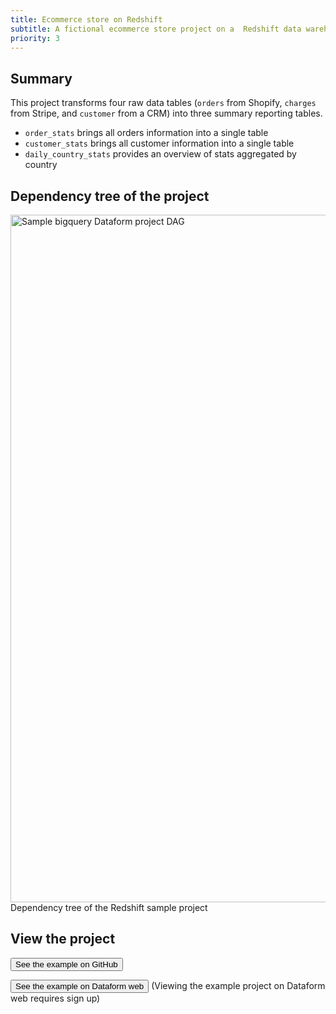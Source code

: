 ```yaml
---
title: Ecommerce store on Redshift
subtitle: A fictional ecommerce store project on a  Redshift data warehouse
priority: 3
---
```


## Summary

This project transforms four raw data tables (`orders` from Shopify, `charges` from Stripe, and `customer` from a CRM) into three summary reporting tables.

- `order_stats` brings all orders information into a single table
- `customer_stats` brings all customer information into a single table
- `daily_country_stats` provides an overview of stats aggregated by country

## Dependency tree of the project

<img src="https://assets.dataform.co/docs/sample_projects/redshift_sample_project_dag.png"  width="1100"  alt="Sample bigquery Dataform project DAG" />
<figcaption>Dependency tree of the Redshift sample project</figcaption>

## View the project

<a href="https://github.com/dataform-co/dataform-example-project" target="_blank"><button>See the example on GitHub</button></a>

<a href="https://app.dataform.co/#/6470156092964864/overview"><button intent="primary">See the example on Dataform web</button></a> (Viewing the example project on Dataform web requires sign up)
